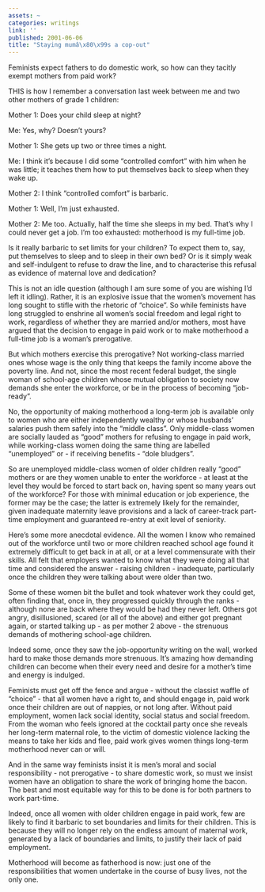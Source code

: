 ```yaml
---
assets: ~
categories: writings
link: ''
published: 2001-06-06
title: "Staying mumâ\x80\x99s a cop-out"
---
```

Feminists expect fathers to do domestic work, so how can they tacitly
exempt mothers from paid work?

THIS is how I remember a conversation last week between me and two other
mothers of grade 1 children:

Mother 1: Does your child sleep at night?

Me: Yes, why? Doesn’t yours?

Mother 1: She gets up two or three times a night.

Me: I think it’s because I did some “controlled comfort” with him when
he was little; it teaches them how to put themselves back to sleep when
they wake up.

Mother 2: I think “controlled comfort” is barbaric.

Mother 1: Well, I’m just exhausted.

Mother 2: Me too. Actually, half the time she sleeps in my bed. That’s
why I could never get a job. I’m too exhausted: motherhood is my
full-time job.

Is it really barbaric to set limits for your children? To expect them
to, say, put themselves to sleep and to sleep in their own bed? Or is it
simply weak and self-indulgent to refuse to draw the line, and to
characterise this refusal as evidence of maternal love and dedication?

This is not an idle question (although I am sure some of you are wishing
I’d left it idling). Rather, it is an explosive issue that the women’s
movement has long sought to stifle with the rhetoric of “choice”. So
while feminists have long struggled to enshrine all women’s social
freedom and legal right to work, regardless of whether they are married
and/or mothers, most have argued that the decision to engage in paid
work or to make motherhood a full-time job is a woman’s prerogative.

But which mothers exercise this prerogative? Not working-class married
ones whose wage is the only thing that keeps the family income above the
poverty line. And not, since the most recent federal budget, the single
woman of school-age children whose mutual obligation to society now
demands she enter the workforce, or be in the process of becoming
“job-ready”.

No, the opportunity of making motherhood a long-term job is available
only to women who are either independently wealthy or whose husbands’
salaries push them safely into the “middle class”. Only middle-class
women are socially lauded as “good” mothers for refusing to engage in
paid work, while working-class women doing the same thing are labelled
“unemployed” or - if receiving benefits - “dole bludgers”.

So are unemployed middle-class women of older children really “good”
mothers or are they women unable to enter the workforce - at least at
the level they would be forced to start back on, having spent so many
years out of the workforce? For those with minimal education or job
experience, the former may be the case; the latter is extremely likely
for the remainder, given inadequate maternity leave provisions and a
lack of career-track part-time employment and guaranteed re-entry at
exit level of seniority.

Here’s some more anecdotal evidence. All the women I know who remained
out of the workforce until two or more children reached school age found
it extremely difficult to get back in at all, or at a level commensurate
with their skills. All felt that employers wanted to know what they were
doing all that time and considered the answer - raising children -
inadequate, particularly once the children they were talking about were
older than two.

Some of these women bit the bullet and took whatever work they could
get, often finding that, once in, they progressed quickly through the
ranks - although none are back where they would be had they never left.
Others got angry, disillusioned, scared (or all of the above) and either
got pregnant again, or started talking up - as per mother 2 above - the
strenuous demands of mothering school-age children.

Indeed some, once they saw the job-opportunity writing on the wall,
worked hard to make those demands more strenuous. It’s amazing how
demanding children can become when their every need and desire for a
mother’s time and energy is indulged.

Feminists must get off the fence and argue - without the classist waffle
of “choice” - that all women have a right to, and should engage in, paid
work once their children are out of nappies, or not long after. Without
paid employment, women lack social identity, social status and social
freedom. From the woman who feels ignored at the cocktail party once she
reveals her long-term maternal role, to the victim of domestic violence
lacking the means to take her kids and flee, paid work gives women
things long-term motherhood never can or will.

And in the same way feminists insist it is men’s moral and social
responsibility - not prerogative - to share domestic work, so must we
insist women have an obligation to share the work of bringing home the
bacon. The best and most equitable way for this to be done is for both
partners to work part-time.

Indeed, once all women with older children engage in paid work, few are
likely to find it barbaric to set boundaries and limits for their
children. This is because they will no longer rely on the endless amount
of maternal work, generated by a lack of boundaries and limits, to
justify their lack of paid employment.

Motherhood will become as fatherhood is now: just one of the
responsibilities that women undertake in the course of busy lives, not
the only one.